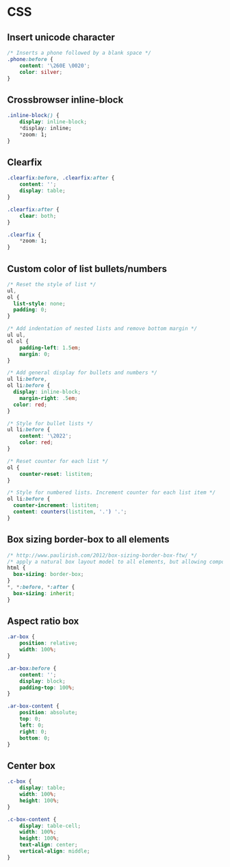 # CSS

## Insert unicode character

```css
/* Inserts a phone followed by a blank space */
.phone:before {
    content: '\260E \0020';
    color: silver;
}
```

## Crossbrowser inline-block

```css
.inline-block() {
	display: inline-block;
	*display: inline;
	*zoom: 1;
}
```

## Clearfix

```css
.clearfix:before, .clearfix:after { 
	content: '';
	display: table;
}

.clearfix:after { 
	clear: both;
}

.clearfix {
	*zoom: 1;
}
```

## Custom color of list bullets/numbers

```css
/* Reset the style of list */
ul, 
ol {
  list-style: none;
  padding: 0;
}

/* Add indentation of nested lists and remove bottom margin */
ul ul,
ol ol {
	padding-left: 1.5em;
	margin: 0;
}

/* Add general display for bullets and numbers */
ul li:before,
ol li:before {
  display: inline-block;
	margin-right: .5em;
  color: red;
}

/* Style for bullet lists */
ul li:before {
	content: '\2022';
	color: red;
}

/* Reset counter for each list */
ol {
	counter-reset: listitem;
}

/* Style for numbered lists. Increment counter for each list item */
ol li:before {
  counter-increment: listitem;
  content: counters(listitem, '.') '.';
}
```

## Box sizing border-box to all elements

```css
/* http://www.paulirish.com/2012/box-sizing-border-box-ftw/ */
/* apply a natural box layout model to all elements, but allowing components to change */
html {
  box-sizing: border-box;
}
*, *:before, *:after {
  box-sizing: inherit;
}
```

## Aspect ratio box

```css
.ar-box {
	position: relative;
	width: 100%;
}

.ar-box:before {
	content: '';
	display: block;
	padding-top: 100%;
}

.ar-box-content {
	position: absolute;
	top: 0;
	left: 0;
	right: 0;
	bottom: 0;
}
```

## Center box

```css
.c-box {
	display: table;
	width: 100%;
	height: 100%;
}

.c-box-content {
	display: table-cell;
	width: 100%;
	height: 100%;
	text-align: center;
	vertical-align: middle;
}
```
